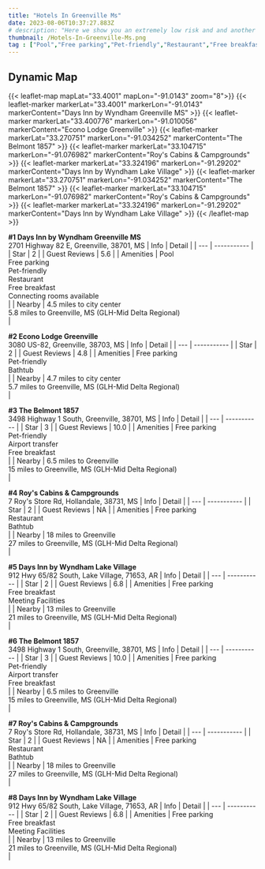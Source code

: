 ```yaml
---
title: "Hotels In Greenville Ms"
date: 2023-08-06T10:37:27.883Z
# description: "Here we show you an extremely low risk and and another medium risk approach to earn passive income "
thumbnail: /Hotels-In-Greenville-Ms.png
tag : ["Pool","Free parking","Pet-friendly","Restaurant","Free breakfast","Connecting rooms available","Bathtub","Airport transfer","Meeting Facilities"]
---
```


## Dynamic Map
{{< leaflet-map  mapLat="33.4001" mapLon="-91.0143" zoom="8">}}
    {{< leaflet-marker markerLat="33.4001" markerLon="-91.0143" markerContent="Days Inn by Wyndham Greenville MS" >}}
    {{< leaflet-marker markerLat="33.400776" markerLon="-91.010056" markerContent="Econo Lodge Greenville" >}}
    {{< leaflet-marker markerLat="33.270751" markerLon="-91.034252" markerContent="The Belmont 1857" >}}
    {{< leaflet-marker markerLat="33.104715" markerLon="-91.076982" markerContent="Roy's Cabins & Campgrounds" >}}
    {{< leaflet-marker markerLat="33.324196" markerLon="-91.29202" markerContent="Days Inn by Wyndham Lake Village" >}}
    {{< leaflet-marker markerLat="33.270751" markerLon="-91.034252" markerContent="The Belmont 1857" >}}
    {{< leaflet-marker markerLat="33.104715" markerLon="-91.076982" markerContent="Roy's Cabins & Campgrounds" >}}
    {{< leaflet-marker markerLat="33.324196" markerLon="-91.29202" markerContent="Days Inn by Wyndham Lake Village" >}}
{{< /leaflet-map >}}


**#1 Days Inn by Wyndham Greenville MS**<br>2701 Highway 82 E, Greenville, 38701, MS
| Info | Detail |
| --- | ----------- |
| Star | 2 |
| Guest Reviews | 5.6 |
| Amenities | Pool<br>Free parking<br>Pet-friendly<br>Restaurant<br>Free breakfast<br>Connecting rooms available<br> |
| Nearby | 4.5 miles to city center<br>5.8 miles to Greenville, MS (GLH-Mid Delta Regional)<br> |

**#2 Econo Lodge Greenville**<br>3080 US-82, Greenville, 38703, MS
| Info | Detail |
| --- | ----------- |
| Star | 2 |
| Guest Reviews | 4.8 |
| Amenities | Free parking<br>Pet-friendly<br>Bathtub<br> |
| Nearby | 4.7 miles to city center<br>5.7 miles to Greenville, MS (GLH-Mid Delta Regional)<br> |

**#3 The Belmont 1857**<br>3498 Highway 1 South, Greenville, 38701, MS
| Info | Detail |
| --- | ----------- |
| Star | 3 |
| Guest Reviews | 10.0 |
| Amenities | Free parking<br>Pet-friendly<br>Airport transfer<br>Free breakfast<br> |
| Nearby | 6.5 miles to Greenville<br>15 miles to Greenville, MS (GLH-Mid Delta Regional)<br> |

**#4 Roy's Cabins & Campgrounds**<br>7 Roy's Store Rd, Hollandale, 38731, MS
| Info | Detail |
| --- | ----------- |
| Star | 2 |
| Guest Reviews | NA |
| Amenities | Free parking<br>Restaurant<br>Bathtub<br> |
| Nearby | 18 miles to Greenville<br>27 miles to Greenville, MS (GLH-Mid Delta Regional)<br> |

**#5 Days Inn by Wyndham Lake Village**<br>912 Hwy 65/82 South, Lake Village, 71653, AR
| Info | Detail |
| --- | ----------- |
| Star | 2 |
| Guest Reviews | 6.8 |
| Amenities | Free parking<br>Free breakfast<br>Meeting Facilities<br> |
| Nearby | 13 miles to Greenville<br>21 miles to Greenville, MS (GLH-Mid Delta Regional)<br> |

**#6 The Belmont 1857**<br>3498 Highway 1 South, Greenville, 38701, MS
| Info | Detail |
| --- | ----------- |
| Star | 3 |
| Guest Reviews | 10.0 |
| Amenities | Free parking<br>Pet-friendly<br>Airport transfer<br>Free breakfast<br> |
| Nearby | 6.5 miles to Greenville<br>15 miles to Greenville, MS (GLH-Mid Delta Regional)<br> |

**#7 Roy's Cabins & Campgrounds**<br>7 Roy's Store Rd, Hollandale, 38731, MS
| Info | Detail |
| --- | ----------- |
| Star | 2 |
| Guest Reviews | NA |
| Amenities | Free parking<br>Restaurant<br>Bathtub<br> |
| Nearby | 18 miles to Greenville<br>27 miles to Greenville, MS (GLH-Mid Delta Regional)<br> |

**#8 Days Inn by Wyndham Lake Village**<br>912 Hwy 65/82 South, Lake Village, 71653, AR
| Info | Detail |
| --- | ----------- |
| Star | 2 |
| Guest Reviews | 6.8 |
| Amenities | Free parking<br>Free breakfast<br>Meeting Facilities<br> |
| Nearby | 13 miles to Greenville<br>21 miles to Greenville, MS (GLH-Mid Delta Regional)<br> |

